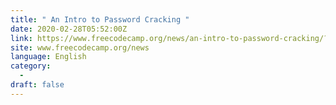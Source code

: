```yaml
---
title: " An Intro to Password Cracking "
date: 2020-02-28T05:52:00Z
link: https://www.freecodecamp.org/news/an-intro-to-password-cracking/?utm_medium=RSS&utm_source=news.12bit.vn
site: www.freecodecamp.org/news
language: English
category:
  -   
draft: false
---
```

